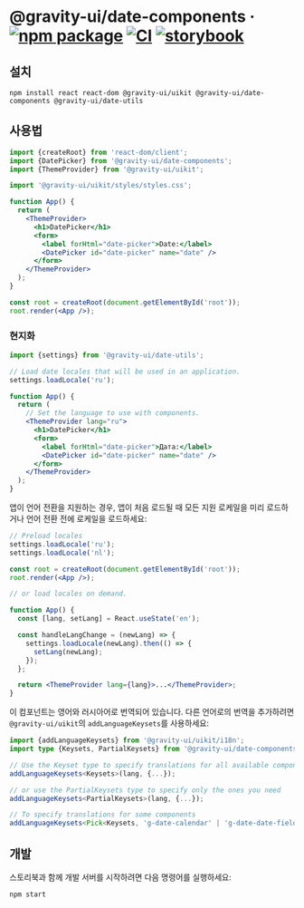 # @gravity-ui/date-components · [![npm package](https://img.shields.io/npm/v/@gravity-ui/date-components)](https://www.npmjs.com/package/@gravity-ui/date-components) [![CI](https://img.shields.io/github/actions/workflow/status/gravity-ui/date-components/.github/workflows/ci.yml?label=CI&logo=github)](https://github.com/gravity-ui/date-components/actions/workflows/ci.yml?query=branch:main) [![storybook](https://img.shields.io/badge/Storybook-deployed-ff4685)](https://preview.gravity-ui.com/date-components/)

## 설치

```shell
npm install react react-dom @gravity-ui/uikit @gravity-ui/date-components @gravity-ui/date-utils
```

## 사용법

```jsx
import {createRoot} from 'react-dom/client';
import {DatePicker} from '@gravity-ui/date-components';
import {ThemeProvider} from '@gravity-ui/uikit';

import '@gravity-ui/uikit/styles/styles.css';

function App() {
  return (
    <ThemeProvider>
      <h1>DatePicker</h1>
      <form>
        <label forHtml="date-picker">Date:</label>
        <DatePicker id="date-picker" name="date" />
      </form>
    </ThemeProvider>
  );
}

const root = createRoot(document.getElementById('root'));
root.render(<App />);
```

### 현지화

```jsx
import {settings} from '@gravity-ui/date-utils';

// Load date locales that will be used in an application.
settings.loadLocale('ru');

function App() {
  return (
    // Set the language to use with components.
    <ThemeProvider lang="ru">
      <h1>DatePicker</h1>
      <form>
        <label forHtml="date-picker">Дата:</label>
        <DatePicker id="date-picker" name="date" />
      </form>
    </ThemeProvider>
  );
}
```

앱이 언어 전환을 지원하는 경우, 앱이 처음 로드될 때 모든 지원 로케일을 미리 로드하거나 언어 전환 전에 로케일을 로드하세요:

```jsx
// Preload locales
settings.loadLocale('ru');
settings.loadLocale('nl');

const root = createRoot(document.getElementById('root'));
root.render(<App />);

// or load locales on demand.

function App() {
  const [lang, setLang] = React.useState('en');

  const handleLangChange = (newLang) => {
    settings.loadLocale(newLang).then(() => {
      setLang(newLang);
    });
  };

  return <ThemeProvider lang={lang}>...</ThemeProvider>;
}
```

이 컴포넌트는 영어와 러시아어로 번역되어 있습니다. 다른 언어로의 번역을 추가하려면 `@gravity-ui/uikit`의 `addLanguageKeysets`를 사용하세요:

```ts
import {addLanguageKeysets} from '@gravity-ui/uikit/i18n';
import type {Keysets, PartialKeysets} from '@gravity-ui/date-components';

// Use the Keyset type to specify translations for all available components
addLanguageKeysets<Keysets>(lang, {...});

// or use the PartialKeysets type to specify only the ones you need
addLanguageKeysets<PartialKeysets>(lang, {...});

// To specify translations for some components
addLanguageKeysets<Pick<Keysets, 'g-date-calendar' | 'g-date-date-field' | 'g-date-date-picker'>>(lang, {...});
```

## 개발

스토리북과 함께 개발 서버를 시작하려면 다음 명령어를 실행하세요:

```shell
npm start
```